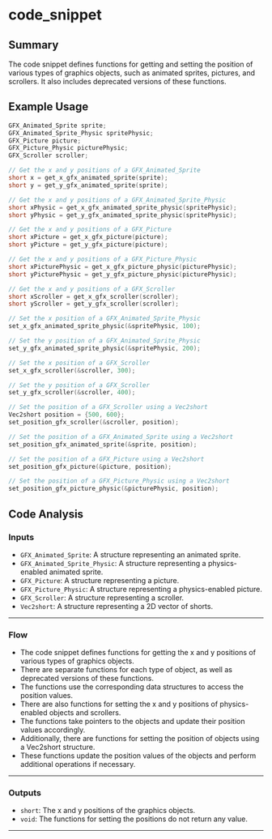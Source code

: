 # code_snippet
## Summary
The code snippet defines functions for getting and setting the position of various types of graphics objects, such as animated sprites, pictures, and scrollers. It also includes deprecated versions of these functions.

## Example Usage
```c
GFX_Animated_Sprite sprite;
GFX_Animated_Sprite_Physic spritePhysic;
GFX_Picture picture;
GFX_Picture_Physic picturePhysic;
GFX_Scroller scroller;

// Get the x and y positions of a GFX_Animated_Sprite
short x = get_x_gfx_animated_sprite(sprite);
short y = get_y_gfx_animated_sprite(sprite);

// Get the x and y positions of a GFX_Animated_Sprite_Physic
short xPhysic = get_x_gfx_animated_sprite_physic(spritePhysic);
short yPhysic = get_y_gfx_animated_sprite_physic(spritePhysic);

// Get the x and y positions of a GFX_Picture
short xPicture = get_x_gfx_picture(picture);
short yPicture = get_y_gfx_picture(picture);

// Get the x and y positions of a GFX_Picture_Physic
short xPicturePhysic = get_x_gfx_picture_physic(picturePhysic);
short yPicturePhysic = get_y_gfx_picture_physic(picturePhysic);

// Get the x and y positions of a GFX_Scroller
short xScroller = get_x_gfx_scroller(scroller);
short yScroller = get_y_gfx_scroller(scroller);

// Set the x position of a GFX_Animated_Sprite_Physic
set_x_gfx_animated_sprite_physic(&spritePhysic, 100);

// Set the y position of a GFX_Animated_Sprite_Physic
set_y_gfx_animated_sprite_physic(&spritePhysic, 200);

// Set the x position of a GFX_Scroller
set_x_gfx_scroller(&scroller, 300);

// Set the y position of a GFX_Scroller
set_y_gfx_scroller(&scroller, 400);

// Set the position of a GFX_Scroller using a Vec2short
Vec2short position = {500, 600};
set_position_gfx_scroller(&scroller, position);

// Set the position of a GFX_Animated_Sprite using a Vec2short
set_position_gfx_animated_sprite(&sprite, position);

// Set the position of a GFX_Picture using a Vec2short
set_position_gfx_picture(&picture, position);

// Set the position of a GFX_Picture_Physic using a Vec2short
set_position_gfx_picture_physic(&picturePhysic, position);
```

## Code Analysis
### Inputs
- `GFX_Animated_Sprite`: A structure representing an animated sprite.
- `GFX_Animated_Sprite_Physic`: A structure representing a physics-enabled animated sprite.
- `GFX_Picture`: A structure representing a picture.
- `GFX_Picture_Physic`: A structure representing a physics-enabled picture.
- `GFX_Scroller`: A structure representing a scroller.
- `Vec2short`: A structure representing a 2D vector of shorts.
___
### Flow
- The code snippet defines functions for getting the x and y positions of various types of graphics objects.
- There are separate functions for each type of object, as well as deprecated versions of these functions.
- The functions use the corresponding data structures to access the position values.
- There are also functions for setting the x and y positions of physics-enabled objects and scrollers.
- The functions take pointers to the objects and update their position values accordingly.
- Additionally, there are functions for setting the position of objects using a Vec2short structure.
- These functions update the position values of the objects and perform additional operations if necessary.
___
### Outputs
- `short`: The x and y positions of the graphics objects.
- `void`: The functions for setting the positions do not return any value.
___

